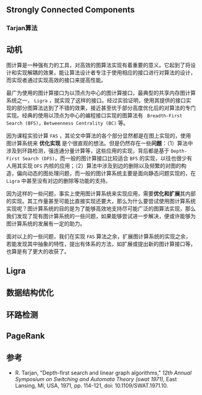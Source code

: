 ## Strongly Connected Components

### Tarjan算法







## 动机

图计算是一种强有力的工具，对高效的图算法实现有着重要的意义。它起到了将设计和实现解耦的效果，能让算法设计者专注于使用相应的接口进行对算法的设计，而实现者通过实现高效的接口来提高性能。

最广为使用的图计算接口为以顶点为中心的图计算接口，最典型的共享内存图计算系统之一， `Ligra` ，就实现了这样的接口。经过实验证明，使用其提供的接口实现的部分图算法达到了不错的效果，接近甚至优于部分高度优化后的对算法的专门实现。经典的使用以顶点为中心的编程接口实现的图算法有 ` Breadth-First Search (BFS)`，`Betweenness Centrality (BC)` 等。

因为课程实验计算 `FAS` ，其论文中算法的各个部分显然都是在图上实现的，使用图计算系统来 **优化实现** 是个很直观的想法。但是仍然存在一些**问题**：（1）算法中涉及到环路检测，强连通分量计算等，这些应用的实现，背后都是基于 `Depth-First Search (DFS)`，而一般的图计算接口比较适合 `BFS` 的实现，以往也很少有人用其实现 `DFS` 内核的应用；（2）算法中涉及到边的删除以及频繁的对图的构造，偏向动态的图处理问题，而一般的图计算系统主要是面向静态问题实现的，在 `Ligra` 中甚至没有对边的删除等功能的支持。

因为这样的一些问题，事实上使用图计算系统来实现应用，需要**优化和扩展**其内部的实现。其工作量甚至可能比直接实现还要大，那么为什么要尝试使用图计算系统实现呢？图计算系统的目的是为了能够高效地支持尽可能广泛的图算法实现，那么我们发现了现有图计算系统的一些问题，如果能够尝试进一步解决，便或许能够为图计算系统的发展有一定的助力。

面对以上的一些问题，我们在实现 `FAS` 算法之余，扩展图计算系统的实现之余，若能发现其中抽象的特性，提出有体系的方法，如扩展或提出新的图计算接口等，也算是有了更大的收获了。

## Ligra





## 数据结构优化





## 环路检测



## PageRank





## 参考

* R. Tarjan, "Depth-first search and linear graph algorithms," *12th Annual Symposium on Switching and Automata Theory (swat 1971)*, East Lansing, MI, USA, 1971, pp. 114-121, doi: 10.1109/SWAT.1971.10.